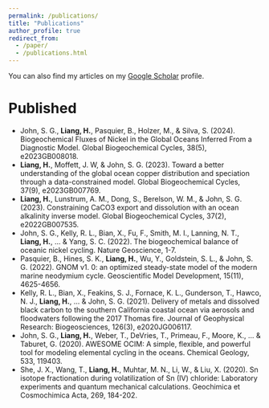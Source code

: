 ```yaml
---
permalink: /publications/
title: "Publications"
author_profile: true
redirect_from: 
  - /paper/
  - /publications.html
---
```


You can also find my articles on my [Google Scholar]([https://scholar.google.com/citations?user=hXnUA9wAAAAJ&hl=en&authuser=1]) profile.


Published
======
* John, S. G., **Liang, H.**, Pasquier, B., Holzer, M., & Silva, S. (2024). Biogeochemical Fluxes of Nickel in the Global Oceans Inferred From a Diagnostic Model. Global Biogeochemical Cycles, 38(5), e2023GB008018.
* **Liang, H.**, Moffett, J. W, & John, S. G. (2023). Toward a better understanding of the global ocean copper distribution and speciation through a data-constrained model. Global Biogeochemical Cycles, 37(9), e2023GB007769.
* **Liang, H.**, Lunstrum, A. M., Dong, S., Berelson, W. M., & John, S. G. (2023). Constraining CaCO3 export and dissolution with an ocean alkalinity inverse model. Global Biogeochemical Cycles, 37(2), e2022GB007535.
* John, S. G., Kelly, R. L., Bian, X., Fu, F., Smith, M. I., Lanning, N. T., **Liang, H.**, ... & Yang, S. C. (2022). The biogeochemical balance of oceanic nickel cycling. Nature Geoscience, 1-7.
* Pasquier, B., Hines, S. K., **Liang, H.**, Wu, Y., Goldstein, S. L., & John, S. G. (2022). GNOM v1. 0: an optimized steady-state model of the modern marine neodymium cycle. Geoscientific Model Development, 15(11), 4625-4656.
*	Kelly, R. L., Bian, X., Feakins, S. J., Fornace, K. L., Gunderson, T., Hawco, N. J., **Liang, H.**, ... & John, S. G. (2021). Delivery of metals and dissolved black carbon to the southern California coastal ocean via aerosols and floodwaters following the 2017 Thomas fire. Journal of Geophysical Research: Biogeosciences, 126(3), e2020JG006117.
*	John, S. G., **Liang, H.**, Weber, T., DeVries, T., Primeau, F., Moore, K., ... & Taburet, G. (2020). AWESOME OCIM: A simple, flexible, and powerful tool for modeling elemental cycling in the oceans. Chemical Geology, 533, 119403.
*	She, J. X., Wang, T., **Liang, H.**, Muhtar, M. N., Li, W., & Liu, X. (2020). Sn isotope fractionation during volatilization of Sn (IV) chloride: Laboratory experiments and quantum mechanical calculations. Geochimica et Cosmochimica Acta, 269, 184-202.

